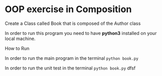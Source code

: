 # OOP exercise in Composition

Create a Class called Book that is composed of the Author class

In order to run this program you need to have **python3** installed on your local machine.

How to Run


In order to run the main program in the terminal `python book.py`

In order to run the unit test in the terminal `python book.py`
dfsf